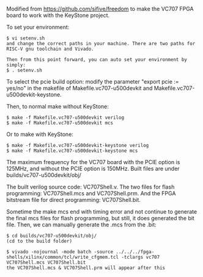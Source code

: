 Modified from https://github.com/sifive/freedom to make the VC707 FPGA board to work with the KeyStone project.

To set your environment:

	$ vi setenv.sh
	and change the correct paths in your machine. There are two paths for RISC-V gnu toolchain and Vivado.
	
	Then from this point forward, you can auto set your environment by simply:
	$ . setenv.sh

To select the pcie build option: modify the parameter "export pcie := yes/no" in the makefile of Makefile.vc707-u500devkit and Makefile.vc707-u500devkit-keystone.

Then, to normal make without KeyStone:

	$ make -f Makefile.vc707-u500devkit verilog
	$ make -f Makefile.vc707-u500devkit mcs

Or to make with KeyStone:

	$ make -f Makefile.vc707-u500devkit-keystone verilog
	$ make -f Makefile.vc707-u500devkit-keystone mcs


The maximum frequency for the VC707 board with the PCIE option is 125MHz, and without the PCIE option is 150MHz. Built files are under builds/vc707-u500devkit/obj/

The built verilog source code: VC707Shell.v. The two files for flash programming: VC707Shell.mcs and VC707Shell.prm. And the FPGA bitstream file for direct programming: VC707Shell.bit.

Sometime the make mcs end with timing error and not continue to generate the final mcs files for flash programming, but still, it does generated the bit file. Then, we can manually generate the .mcs from the .bit:

	$ cd builds/vc707-u500devkit/obj/
	(cd to the build folder)
	
	$ vivado -nojournal -mode batch -source ../../../fpga-shells/xilinx/common/tcl/write_cfgmem.tcl -tclargs vc707 VC707Shell.mcs VC707Shell.bit
	the VC707Shell.mcs & VC707Shell.prm will appear after this
